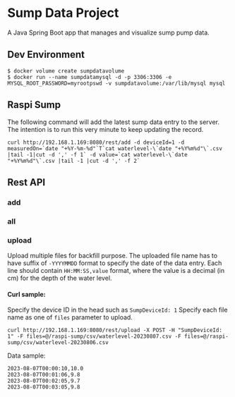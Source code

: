 # Sump Data Project
A Java Spring Boot app that manages and visualize sump pump data.

## Dev Environment
```
$ docker volume create sumpdatavolume
$ docker run --name sumpdatamysql -d -p 3306:3306 -e MYSQL_ROOT_PASSWORD=myrootpswd -v sumpdatavolume:/var/lib/mysql mysql
```


## Raspi Sump

The following command will add the latest sump data entry to the server.
The intention is to run this very minute to keep updating the record.
```
curl http://192.168.1.169:8080/rest/add -d deviceId=1 -d measuredOn=`date "+%Y-%m-%d"`T`cat waterlevel-\`date "+%Y%m%d"\`.csv  |tail -1|cut -d ',' -f 1` -d value=`cat waterlevel-\`date "+%Y%m%d"\`.csv |tail -1 |cut -d ',' -f 2`
```

## Rest API
### add
### all
### upload
Upload multiple files for backfill purpose. The uploaded file name has to have suffix of `-YYYYMMDD` format to specify the date of the data entry. 
Each line should contain `HH:MM:SS,value` format, where the value is a decimal (in cm) for the depth of the water level.
#### Curl sample:
Specify the device ID in the head such as `SumpDeviceId: 1`
Specify each file name as one of `files` parameter to upload. 
```shell
curl http://192.168.1.169:8080/rest/upload -X POST -H "SumpDeviceId: 1" -F files=@/raspi-sump/csv/waterlevel-20230807.csv -F files=@/raspi-sump/csv/waterlevel-20230806.csv
```
Data sample:
```
2023-08-07T00:00:10,10.0
2023-08-07T00:01:06,9.8
2023-08-07T00:02:05,9.7
2023-08-07T00:03:05,9.8
```